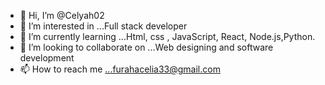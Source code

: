 - 👋 Hi, I’m @Celyah02
- 👀 I’m interested in ...Full stack developer
- 🌱 I’m currently learning ...Html, css , JavaScript, React, Node.js,Python.
- 💞️ I’m looking to collaborate on ...Web designing and software development
- 📫 How to reach me ...furahacelia33@gmail.com



<!---
Celyah02/Celyah02 is a ✨ special ✨ repository because its `README.md` (this file) appears on your GitHub profile.
You can click the Preview link to take a look at your changes.
--->
